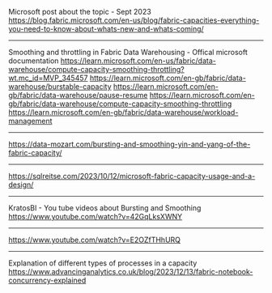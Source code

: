 Microsoft post about the topic - Sept 2023
https://blog.fabric.microsoft.com/en-us/blog/fabric-capacities-everything-you-need-to-know-about-whats-new-and-whats-coming/

---
Smoothing and throttling in Fabric Data Warehousing - Offical microsoft documentation
https://learn.microsoft.com/en-us/fabric/data-warehouse/compute-capacity-smoothing-throttling?wt.mc_id=MVP_345457
https://learn.microsoft.com/en-gb/fabric/data-warehouse/burstable-capacity
https://learn.microsoft.com/en-gb/fabric/data-warehouse/pause-resume
https://learn.microsoft.com/en-gb/fabric/data-warehouse/compute-capacity-smoothing-throttling
https://learn.microsoft.com/en-gb/fabric/data-warehouse/workload-management

---
https://data-mozart.com/bursting-and-smoothing-yin-and-yang-of-the-fabric-capacity/

---
https://sqlreitse.com/2023/10/12/microsoft-fabric-capacity-usage-and-a-design/

---
KratosBI - You tube videos about Bursting and Smoothing
https://www.youtube.com/watch?v=42GqLksXWNY

---
https://www.youtube.com/watch?v=E2OZfTHhURQ

---
Explanation of different types of processes in a capacity
https://www.advancinganalytics.co.uk/blog/2023/12/13/fabric-notebook-concurrency-explained